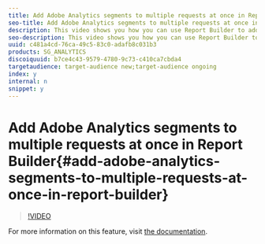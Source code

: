 ```yaml
---
title: Add Adobe Analytics segments to multiple requests at once in Report Builder
seo-title: Add Adobe Analytics segments to multiple requests at once in Report Builder
description: This video shows you how you can use Report Builder to add segments to all of your requests at once, saving you time and hassle.
seo-description: This video shows you how you can use Report Builder to add segments to all of your requests at once, saving you time and hassle.
uuid: c481a4cd-76ca-49c5-83c0-adafb8c031b3
products: SG_ANALYTICS
discoiquuid: b7ce4c43-9579-4780-9c73-c410ca7cbda4
targetaudience: target-audience new;target-audience ongoing
index: y
internal: n
snippet: y
---
```


# Add Adobe Analytics segments to multiple requests at once in Report Builder{#add-adobe-analytics-segments-to-multiple-requests-at-once-in-report-builder}

>[!VIDEO](https://video.tv.adobe.com/v/25445/?quality=12)

For more information on this feature, visit [the documentation](https://marketing.adobe.com/resources/help/en_US/arb/index.html).
